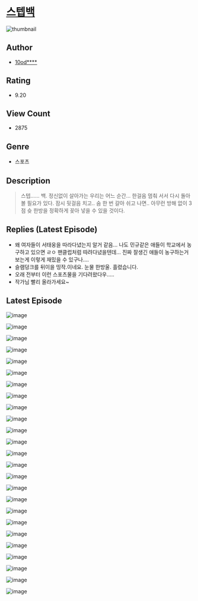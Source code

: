 # [스텝백](https://comic.naver.com/challenge/list?titleId=810485)
![thumbnail](https://image-comic.pstatic.net/user_contents_data/challenge_comic/2023/05/23/252496/upload_3631369359784620599_480x623.jpeg)

## Author
- [10od****](https://comic.naver.com/artistTitle?id=252496)

## Rating
- 9.20

## View Count
- 2875

## Genre
- 스포츠

## Description
> 스텝...... 백. 정신없이 살아가는 우리는 어느 순간... 한걸음 멈춰 서서 다시 돌아볼 필요가 있다. 잠시 뒷걸음 치고.. 숨 한 번 갈아 쉬고 나면.. 아무런 방해 없이 3점 슛 한방을 정확하게 꽂아 넣을 수 있을 것이다.

## Replies (Latest Episode)
- 왜 여자들이 서태웅을 따라다녔는지 알거 같음… 나도 민규같은 애들이 학교에서 농구하고 있으면 ㄹㅇ 팬클럽처럼 따려다녔을텐데… 진짜 잘생긴 애들이 농구하는거 보는게 이렇게 재밌을 수 있구나….
- 슬램덩크를 뒤이을 띵작.이네요. 눈물 한방울. 흘렸습니다.
- 오래 전부터 이런 스포츠물을 기다려왔다우.....
- 작가님 빨리 올라가세요~

## Latest Episode
![image](https://image-comic.pstatic.net/user_contents_data/challenge_comic/2023/05/23/252496/upload_3904678297226786149.jpeg)

![image](https://image-comic.pstatic.net/user_contents_data/challenge_comic/2023/05/23/252496/upload_3631698122385208113.jpeg)

![image](https://image-comic.pstatic.net/user_contents_data/challenge_comic/2023/05/24/252496/upload_3618749173911085411.jpeg)

![image](https://image-comic.pstatic.net/user_contents_data/challenge_comic/2023/05/23/252496/upload_7004895543939117113.jpeg)

![image](https://image-comic.pstatic.net/user_contents_data/challenge_comic/2023/05/23/252496/upload_7149519600478401586.jpeg)

![image](https://image-comic.pstatic.net/user_contents_data/challenge_comic/2023/05/23/252496/upload_7003491274165805409.jpeg)

![image](https://image-comic.pstatic.net/user_contents_data/challenge_comic/2023/05/23/252496/upload_4063479636325196386.jpeg)

![image](https://image-comic.pstatic.net/user_contents_data/challenge_comic/2023/05/23/252496/upload_4134975389353195575.jpeg)

![image](https://image-comic.pstatic.net/user_contents_data/challenge_comic/2023/05/23/252496/upload_3847253003861255219.jpeg)

![image](https://image-comic.pstatic.net/user_contents_data/challenge_comic/2023/05/23/252496/upload_3761131518826656097.jpeg)

![image](https://image-comic.pstatic.net/user_contents_data/challenge_comic/2023/05/23/252496/upload_3472337118228002610.jpeg)

![image](https://image-comic.pstatic.net/user_contents_data/challenge_comic/2023/05/23/252496/upload_4049358824077209655.jpeg)

![image](https://image-comic.pstatic.net/user_contents_data/challenge_comic/2023/05/23/252496/upload_3544675277411345461.jpeg)

![image](https://image-comic.pstatic.net/user_contents_data/challenge_comic/2023/05/23/252496/upload_3690758405795035492.jpeg)

![image](https://image-comic.pstatic.net/user_contents_data/challenge_comic/2023/05/23/252496/upload_7147270003227975988.jpeg)

![image](https://image-comic.pstatic.net/user_contents_data/challenge_comic/2023/05/23/252496/upload_3761411025853166642.jpeg)

![image](https://image-comic.pstatic.net/user_contents_data/challenge_comic/2023/05/23/252496/upload_7293070751218808375.jpeg)

![image](https://image-comic.pstatic.net/user_contents_data/challenge_comic/2023/05/23/252496/upload_3474638396800383073.jpeg)

![image](https://image-comic.pstatic.net/user_contents_data/challenge_comic/2023/05/23/252496/upload_3978755690668831286.jpeg)

![image](https://image-comic.pstatic.net/user_contents_data/challenge_comic/2023/05/23/252496/upload_7306587052712473906.jpeg)

![image](https://image-comic.pstatic.net/user_contents_data/challenge_comic/2023/05/23/252496/upload_7077751177126426931.jpeg)

![image](https://image-comic.pstatic.net/user_contents_data/challenge_comic/2023/05/23/252496/upload_4049124421961605426.jpeg)

![image](https://image-comic.pstatic.net/user_contents_data/challenge_comic/2023/05/23/252496/upload_3487250889618711345.jpeg)

![image](https://image-comic.pstatic.net/user_contents_data/challenge_comic/2023/05/23/252496/upload_7076901457306334001.jpeg)

![image](https://image-comic.pstatic.net/user_contents_data/challenge_comic/2023/05/23/252496/upload_3690477133487486258.jpeg)
